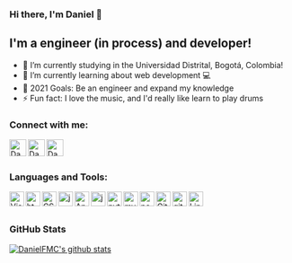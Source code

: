 ### Hi there, I'm Daniel 👋

## I'm a engineer (in process) and developer!

- 🔭 I’m currently studying in the Universidad Distrital, Bogotá, Colombia!
- 🌱 I’m currently learning about web development :computer:
- :dart: 2021 Goals: Be an engineer and expand my knowledge
- ⚡ Fun fact: I love the music, and I'd really like learn to play drums

### Connect with me:

[<img align="left" alt="DanielFMC | Facebook" width="30px" src="https://i.imgur.com/EkfDXCl.png" />][facebook]

[<img align="left" alt="DanielFMC | Twitter" width="30px" src="https://i.imgur.com/qTueQLj.png" />][twitter]

[<img align="left" alt="DanielFMC | Instagram" width="30px" src="https://i.imgur.com/10h72Ck.png" />][instagram]

<br>
<br>

### Languages and Tools:

<img align="left" alt="Visual Studio Code" width="26px" src="https://i.imgur.com/KRrAIr8.png" />
<img align="left" alt="html5" width="26px" src="https://i.imgur.com/hFuKWuw.png" />
<img align="left" alt="CSS3" width="26px" src="https://i.imgur.com/5PVLPhX.png" />
<img align="left" alt="javascript" width="26px" src="https://i.imgur.com/Yn22QHZ.png" />
<img align="left" alt="Angular" width="26px" src="https://i.imgur.com/GqtPHzG.png" />
<img align="left" alt="java" width="26px" src="https://i.imgur.com/szDEKbZ.png" />
<img align="left" alt="python" width="26px" src="https://i.imgur.com/ZyPg2XM.png" />
<img align="left" alt="mysql" width="26px" src="https://i.imgur.com/LEKH6KE.png" />
<img align="left" alt="postgresql" width="26px" src="https://i.imgur.com/MiuAl9q.png" />
<img align="left" alt="Git" width="26px" src="https://i.imgur.com/djKLQA0.png" />
<img align="left" alt="github" width="26px" src="https://i.imgur.com/5wArb0Q.png" />
<img align="left" alt="Linux" width="26px" src="https://i.imgur.com/W5QJ6g9.png" />

<br>
<br>

### GitHub Stats

[![DanielFMC's github stats](https://github-readme-stats.vercel.app/api?username=DanielFMC&theme=prussian&show_icons=true&include_all_commits=true&hide=issues)](https://github.com/DanielFMC/)

[twitter]: https://twitter.com/DanielCDLM14
[instagram]: https://www.instagram.com/danielm_6fu/
[facebook]: https://www.facebook.com/daniel.moreno.1946/
